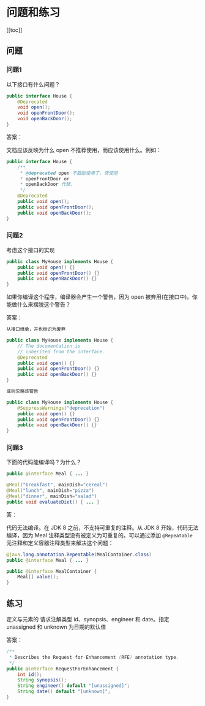 # 问题和练习
[[toc]]

## 问题

### 问题1
以下接口有什么问题？

```java
public interface House {
    @Deprecated
    void open();
    void openFrontDoor();
    void openBackDoor();
}
```

答案：

文档应该反映为什么 open 不推荐使用，而应该使用什么。例如：

```java
public interface House {
    /**
     * @deprecated open 不鼓励使用了，请使用
     * openFrontDoor or
     * openBackDoor 代替.
     */
    @Deprecated
    public void open();
    public void openFrontDoor();
    public void openBackDoor();
}
```

### 问题2

考虑这个接口的实现

```java
public class MyHouse implements House {
    public void open() {}
    public void openFrontDoor() {}
    public void openBackDoor() {}
}
```

如果你编译这个程序，编译器会产生一个警告，因为 open 被弃用(在接口中)。你能做什么来摆脱这个警告？

答案：

```java
从接口继承，并也标识为废弃

public class MyHouse implements House {
    // The documentation is
    // inherited from the interface.
    @Deprecated
    public void open() {}
    public void openFrontDoor() {}
    public void openBackDoor() {}
}

或则忽略该警告

public class MyHouse implements House {
    @SuppressWarnings("deprecation")
    public void open() {}
    public void openFrontDoor() {}
    public void openBackDoor() {}
}
```

### 问题3

下面的代码能编译吗？为什么？

```java
public @interface Meal { ... }

@Meal("breakfast", mainDish="cereal")
@Meal("lunch", mainDish="pizza")
@Meal("dinner", mainDish="salad")
public void evaluateDiet() { ... }
```

答：

代码无法编译。在 JDK 8 之前，不支持可重复的注释。从 JDK 8 开始，代码无法编译，因为 Meal 注释类型没有被定义为可重复的。可以通过添加 `@Repeatable` 元注释和定义容器注释类型来解决这个问题：

```java
@java.lang.annotation.Repeatable(MealContainer.class)
public @interface Meal { ... }

public @interface MealContainer {
    Meal[] value();
}
```

## 练习

定义与元素的 请求注解类型 id、synopsis、engineer 和 date。指定 unassigned 和 unknown 为日期的默认值

答案：

```java
/**
 * Describes the Request-for-Enhancement (RFE) annotation type.
 */
public @interface RequestForEnhancement {
    int id();
    String synopsis();
    String engineer() default "[unassigned]";
    String date() default "[unknown]";
}
```
